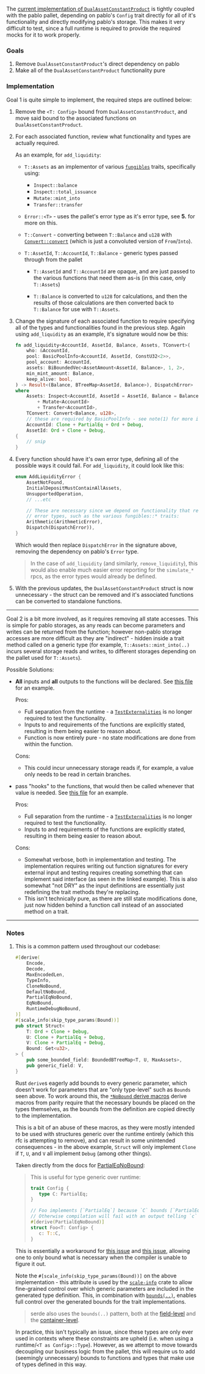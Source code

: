 The [current implementation of `DualAssetConstantProduct`][dacp] is tightly
coupled with the pablo pallet, depending on pablo's `Config` trait directly for
all of it's functionality and directly modifying pablo's storage. This makes it
very difficult to test, since a full runtime is required to provide the required
mocks for it to work properly.

### Goals

1. Remove `DualAssetConstantProduct`'s direct dependency on pablo
2. Make all of the `DualAssetConstantProduct` functionality pure

### Implementation

Goal 1 is quite simple to implement, the required steps are outlined below:

1. Remove the `<T: Config>` bound from `DualAssetConstantProduct`, and move said
   bound to the associated functions on `DualAssetConstantProduct`.

2. For each associated function, review what functionality and types are
   actually required.

   As an example, for `add_liquidity`:

   - `T::Assets` as an implementor of various [`fungibles`][fungibles] traits,
     specifically using:

     - `Inspect::balance`
     - `Inspect::total_issuance`
     - `Mutate::mint_into`
     - `Transfer::transfer`

   - `Error::<T>` - uses the pallet's error type as it's error type, see **5.**
     for more on this.

   - `T::Convert` - converting between `T::Balance` and `u128` with
     [`Convert::convert`][convert] (which is just a convoluted version of
     `From`/`Into`).

   - `T::AssetId`, `T::AccountId`, `T::Balance` - generic types passed through
     from the pallet

     - `T::AssetId` and `T::AccountId` are opaque, and are just passed to the
       various functions that need them as-is (in this case, only `T::Assets`)

     - `T::Balance` is converted to `u128` for calculations, and then the
       results of those calculations are then converted back to `T::Balance` for
       use with `T::Assets`.

3. Change the signature of each associated function to require specifying all of
   the types and functionalities found in the previous step. Again using
   `add_liquidity` as an example, it's signature would now be this:

   ```rust
   fn add_liquidity<AccountId, AssetId, Balance, Assets, TConvert>(
       who: &AccountId,
       pool: BasicPoolInfo<AccountId, AssetId, ConstU32<2>>,
       pool_account: AccountId,
       assets: BiBoundedVec<AssetAmount<AssetId, Balance>, 1, 2>,
       min_mint_amount: Balance,
       keep_alive: bool,
   ) -> Result<(Balance, BTreeMap<AssetId, Balance>), DispatchError>
   where
       Assets: Inspect<AccountId, AssetId = AssetId, Balance = Balance>
           + Mutate<AccountId>
           + Transfer<AccountId>,
       TConvert: Convert<Balance, u128>,
       // these are required by BasicPoolInfo - see note(1) for more information.
       AccountId: Clone + PartialEq + Ord + Debug,
       AssetId: Ord + Clone + Debug,
   {
       // snip
   }
   ```

4. Every function should have it's own error type, defining all of the possible
   ways it could fail. For `add_liquidity`, it could look like this:

   ```rust
   enum AddLiquidityError {
       AssetNotFound,
       InitialDepositMustContainAllAssets,
       UnsupportedOperation,
       // ...etc

       // These are necessary since we depend on functionality that returns these
       // error types, such as the various fungibles::* traits:
       Arithmetic(ArithmeticError),
       Dispatch(DispatchError)),
   }
   ```

   Which would then replace `DispatchError` in the signature above, removing the
   dependency on pablo's `Error` type.

   > In the case of `add_liquidity` (and similarly, `remove_liquidity`), this
   > would also enable much easier error reporting for the `simulate_*` rpcs, as
   > the error types would already be defined.

5. With the previous updates, the `DualAssetConstantProduct` struct is now
   unnecessary - the struct can be removed and it's associated functions can be
   converted to standalone functions.

---

Goal 2 is a bit more involved, as it requires removing all state accesses. This
is simple for pablo storages, as any reads can become parameters and writes can
be returned from the function; however non-pablo storage accesses are more
difficult as they are "indirect" - hidden inside a trait method called on a
generic type (for example, `T::Assets::mint_into(..)` incurs several storage
reads and writes, to different storages depending on the pallet used for
`T::Assets`).

Possible Solutions:

- **All** inputs and **all** outputs to the functions will be declared. See
  [this file][explicit-example] for an example.

  Pros:

  - Full separation from the runtime - a
    [`TestExternalities`][test-externalities] is no longer required to test the
    functionality.
  - Inputs to and requirements of the functions are explicitly stated, resulting
    in them being easier to reason about.
  - Function is now entirely pure - no state modifications are done from within
    the function.

  Cons:

  - This could incur unnecessary storage reads if, for example, a value only
    needs to be read in certain branches.

- pass "hooks" to the functions, that would then be called whenever that value
  is needed. See [this file][hooks-example] for an example.

  Pros:

  - Full separation from the runtime - a
    [`TestExternalities`][test-externalities] is no longer required to test the
    functionality.
  - Inputs to and requirements of the functions are explicitly stated, resulting
    in them being easier to reason about.

  Cons:

  - Somewhat verbose, both in implementation and testing. The implementation
    requires writing out function signatures for every external input and
    testing requires creating something that can implement said interface (as
    seen in the linked example). This is also somewhat "not DRY" as the input
    definitions are essentially just redefining the trait methods they're
    replacing.
  - This isn't technically pure, as there are still state modifications done,
    just now hidden behind a function call instead of an associated method on a
    trait.

---

### Notes

1. This is a common pattern used throughout our codebase:

   ```rust
   #[derive(
       Encode,
       Decode,
       MaxEncodedLen,
       TypeInfo,
       CloneNoBound,
       DefaultNoBound,
       PartialEqNoBound,
       EqNoBound,
       RuntimeDebugNoBound,
   )]
   #[scale_info(skip_type_params(Bound))]
   pub struct Struct<
       T: Ord + Clone + Debug,
       U: Clone + PartialEq + Debug,
       V: Clone + PartialEq + Debug,
       Bound: Get<u32>,
   > {
       pub some_bounded_field: BoundedBTreeMap<T, U, MaxAssets>,
       pub generic_field: V,
   }
   ```

   Rust `derive`s eagerly add bounds to every generic parameter, which doesn't
   work for parameters that are "only type-level" such as `Bounds` seen above.
   To work around this, the [`*NoBound` derive macros][no-bound-derives] derive
   macros from parity require that the necessary bounds be placed on the types
   themselves, as the bounds from the definition are copied directly to the
   implementation.

   This is a bit of an abuse of these macros, as they were mostly intended to be
   used with structures generic over the runtime entirely (which this rfc is
   attempting to remove), and can result in some unintended consequences - in
   the above example, `Struct` will only implement `Clone` if `T`, `U`, and `V`
   all implement `Debug` (among other things).

   Taken directly from the docs for [PartialEqNoBound][partial-eq-no-bound]:

   > This is useful for type generic over runtime:
   >
   > ```rust
   > trait Config {
   > 	type C: PartialEq;
   > }
   >
   > // Foo implements [`PartialEq`] because `C` bounds [`PartialEq`].
   > // Otherwise compilation will fail with an output telling `c` doesn't implement [`PartialEq`].
   > #[derive(PartialEqNoBound)]
   > struct Foo<T: Config> {
   > 	c: T::C,
   > }
   > ```

   This is essentially a workaround for [this issue][derive-bounds-issue] and
   [this issue][where-clause-elaboration-issue], allowing one to only bound what
   is necessary when the compiler is unable to figure it out.

   Note the `#[scale_info(skip_type_params(Bound))]` on the above
   implementation - this attribute is used by the [`scale-info`][scale-info]
   crate to allow fine-grained control over which generic parameters are
   included in the generated type definition. This, in combination with
   [`bounds(..)`][scale-info-bounds], enables full control over the generated
   bounds for the trait implementations.

   > serde also uses the `bounds(..)` pattern, both at the
   > [field-level][serde-attr-bound] and the
   > [container-level][serde-container-attr-bound].

   In practice, this isn't typically an issue, since these types are only ever
   used in contexts where these constraints are upheld (i.e. when using a
   runtime/`<T as Config>::Type`). However, as we attempt to move towards
   decoupling our business logic from the pallet, this will require us to add
   (seemingly unnecessary) bounds to functions and types that make use of types
   defined in this way.

[dacp]:
  https://github.com/ComposableFi/composable/blob/d90581d9349eb088ca930cf971dc05a21dca56b7/code/parachain/frame/pablo/src/dual_asset_constant_product.rs#L28
  "DualAssetConstantProduct"
[convert]:
  https://paritytech.github.io/substrate/master/sp_runtime/traits/trait.Convert.html
  "Convert trait"
[fungibles]:
  https://paritytech.github.io/substrate/master/frame_support/traits/tokens/fungibles/index.html
  "Fungibles traits"
[no-bound-derives]:
  https://crates.parity.io/frame_support/index.html#derives
  "*NoBound derive macros"
[partial-eq-no-bound]:
  https://crates.parity.io/frame_support/derive.PartialEqNoBound.html
  "PartialEqNoBound"
[derive-bounds-issue]:
  https://github.com/rust-lang/rust/issues/26925
  "#[derive] sometimes uses incorrect bounds"
[where-clause-elaboration-issue]:
  https://github.com/rust-lang/rust/issues/20671
  "Where-clauses are only elaborated for supertraits"
[scale-info]: https://docs.rs/scale-info/latest/scale_info/ "scale_info crate"
[scale-info-bounds]:
  https://docs.rs/scale-info/latest/scale_info/#scale_infobounds
  "#[scale_info(bounds(..))]"
[serde-attr-bound]: https://serde.rs/attr-bound.html "Serde bound attribute"
[serde-container-attr-bound]:
  https://serde.rs/container-attrs.html#bound
  "Serde container-level bound attribute"
[test-externalities]:
  https://paritytech.github.io/substrate/master/sp_io/type.TestExternalities.html
  "Test Externalities"
[hooks-example]:
  ../code/parachain/frame/pablo/src/rfc_0015_example_hooks.rs
[explicit-example]:
  ../code/parachain/frame/pablo/src/rfc_0015_example_explicit.rs
